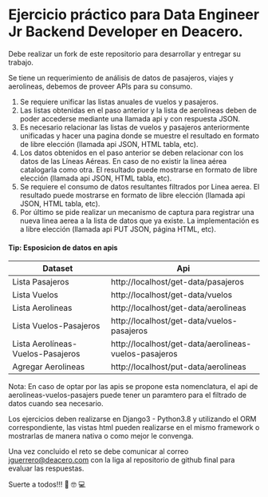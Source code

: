 # Ejercicio práctico para Data Engineer Jr Backend Developer en Deacero.

Debe realizar un fork de este repositorio para desarrollar y entregar su trabajo.

Se tiene un requerimiento de análisis de datos de pasajeros, viajes y aerolineas, debemos de proveer APIs para su consumo.
1. Se requiere unificar las listas anuales de vuelos y pasajeros.
2. Las listas obtenidas en el paso anterior y la lista de aerolineas deben de poder accederse mediante una llamada api y con respuesta JSON.
3. Es necesario relacionar las listas de vuelos y pasajeros anteriormente unificadas y hacer una pagina donde se muestre el resultado en formato de libre elección (llamada api JSON, HTML tabla, etc).
4. Los datos obtenidos en el paso anterior se deben relacionar con los datos de las Líneas Aéreas. En caso de no existir la linea aérea catalogarla como otra. El resultado puede mostrarse en formato de libre elección (llamada api JSON, HTML tabla, etc).
5. Se requiere el consumo de datos resultantes filtrados por Linea aerea. El resultado puede mostrarse en formato de libre elección (llamada api JSON, HTML tabla, etc).
6. Por último se pide realizar un mecanismo de captura para registrar una nueva linea aerea a la lista de datos que ya existe. La implementación es a libre elección (llamada api PUT JSON, página HTML, etc).

#### Tip: Esposicion de datos en apis

| Dataset                                    | Api                                                               |
| -------------------------                  | ----------------------------------------------------------------- |
| Lista Pasajeros                            | http://localhost/get-data/pasajeros                               |
| Lista Vuelos                               | http://localhost/get-data/vuelos                                  |
| Lista Aerolineas                           | http://localhost/get-data/aerolineas                              |
| Lista Vuelos-Pasajeros                     | http://localhost/get-data/vuelos-pasajeros                        |
| Lista Aerolíneas-Vuelos-Pasajeros          | http://localhost/get-data/aerolineas-vuelos-pasajeros             |
| Agregar Aerolineas                         | http://localhost/put-data/aerolineas                              |

  Nota: En caso de optar por las apis se propone esta nomenclatura, el api de aerolineas-vuelos-pasajers puede tener un paramtero para el filtrado de datos cuando sea necesario.

Los ejercicios deben realizarse en Django3 - Python3.8 y utilizando el ORM correspondiente, las vistas html pueden realizarse en el mismo framework o mostrarlas de manera nativa o como mejor le convenga. 

Una vez concluido el reto se debe comunicar al correo <jguerrero@deacero.com> con la liga al repositorio de github final para evaluar las respuestas.

Suerte a todos!!! :metal: :nerd_face: :computer:
